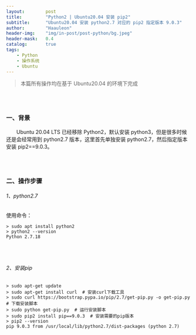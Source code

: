 ```yaml
---
layout:        post
title:         "Python2 | Ubuntu20.04 安装 pip2"
subtitle:      "Ubuntu20.04 安装 python2.7 对应的 pip2 指定版本 9.0.3"
author:        "Haauleon"
header-img:    "img/in-post/post-python/bg.jpeg"
header-mask:   0.4
catalog:       true
tags:
    - Python
    - 操作系统
    - Ubuntu
---
```


> 本篇所有操作均在基于 Ubuntu20.04 的环境下完成 

<br>
<br>

### 一、背景
&emsp;&emsp;Ubuntu 20.04 LTS 已经移除 Python2，默认安装 python3，但是很多时候还是会经常用到 python2.7 版本，这里首先单独安装 python2.7，然后指定版本安装 pip2==9.0.3。   

<br>
<br>

### 二、操作步骤
###### 1、python2.7   
使用命令：    
```
> sudo apt install python2
> python2 --version
Python 2.7.18
```

<br>
<br>

###### 2、安装pip
```
> sudo apt-get update
> sudo apt-get install curl  # 安装curl下载工具
> sudo curl https://bootstrap.pypa.io/pip/2.7/get-pip.py -o get-pip.py  # 下载安装脚本
> sudo python get-pip.py  # 运行安装脚本
> sudo pip2 install pip==9.0.3  # 安装需要的pip版本
> pip2 --version
pip 9.0.3 from /usr/local/lib/python2.7/dist-packages (python 2.7)
```